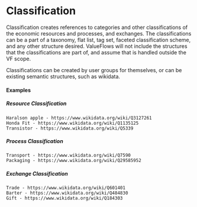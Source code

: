 # Classification

Classification creates references to categories and other classifications of the economic resources and processes, and exchanges.  The classifications can be a part of a taxonomy, flat list, tag set, faceted classification scheme, and any other structure desired.  ValueFlows will not include the structures that the classifications are part of, and assume that is handled outside the VF scope.

Classifications can be created by user groups for themselves, or can be existing semantic structures, such as wikidata.

#### Examples

##### Resource Classification

    Haralson apple - https://www.wikidata.org/wiki/Q3127261
    Honda Fit - https://www.wikidata.org/wiki/Q1135125
    Transistor - https://www.wikidata.org/wiki/Q5339

##### Process Classification

    Transport - https://www.wikidata.org/wiki/Q7590
    Packaging - https://www.wikidata.org/wiki/Q29585952

##### Exchange Classification

    Trade - https://www.wikidata.org/wiki/Q601401
    Barter - https://www.wikidata.org/wiki/Q484830
    Gift - https://www.wikidata.org/wiki/Q184303

